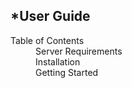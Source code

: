*User Guide
-----------

<dl>
	<dt>Table of Contents</dt>
	<dd>Server Requirements</dd>
	<dd>Installation</dd>
	<dd>Getting Started</dd>
</dl>